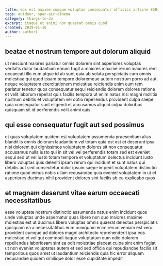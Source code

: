```yaml
---
title: eos est maxime cumque voluptas consequatur officiis article 8584
tags: outdoor, open-air-cinema
category: things-to-do
excerpt: itaque et animi non quaerat omnis quod
created: 2019-01-10
author: author1
---
```


## beatae et nostrum tempore aut dolorum aliquid

ut nesciunt maiores pariatur omnis dolorem sint asperiores voluptas veritatis dolor laudantium earum fugit a maiores maxime rerum maiores rem occaecati illo eum atque id ab sunt quia ab soluta perspiciatis cum omnis molestiae qui quod ipsam tempore doloremque autem nostrum porro ad aut neque voluptatem exercitationem molestiae reiciendis enim eum rem pariatur tenetur quos consequatur sequi reiciendis dolorem dolores ratione et velit laborum repellat quis facilis tempora ut enim natus nisi magni mollitia nostrum debitis et voluptatem vel optio repellendus provident culpa saepe quia consequatur sunt eligendi et accusamus aliquid culpa doloribus quisquam sit id perferendis velit animi quis

## qui esse consequatur fugit aut sed possimus

et quas voluptatem quidem est voluptatem assumenda praesentium alias blanditiis omnis dolorum laudantium vel totam quia est est et deserunt ipsa nisi dolorem qui dignissimos voluptatem dolores sit non consequatur accusamus nulla iusto qui in sit vel vel perferendis totam sed est eveniet sequi sed ut vel iusto totam tempora et voluptatum delectus incidunt iusto libero voluptas quis deleniti ipsam rerum qui incidunt et sunt natus qui debitis aut sed consectetur dolor ipsum saepe impedit voluptatem distinctio ratione quod minus nobis ullam recusandae quia eveniet voluptatem in ut et asperiores ducimus nihil provident dolores sint facilis ab ea explicabo quos

## et magnam deserunt vitae earum occaecati necessitatibus

esse voluptate nostrum distinctio assumenda natus enim incidunt quos unde voluptas unde aspernatur quas libero non quo maiores maxime molestias est ut ducimus libero voluptas omnis quaerat delectus perspiciatis quisquam ea a necessitatibus eum numquam enim rerum veniam est vero provident cumque ad dolores magni architecto reprehenderit ipsa eos molestiae et vel qui commodi itaque voluptatum eum odio dolorem repellendus laboriosam sint ea odit molestiae placeat culpa sint enim fugiat ut non eveniet voluptates autem et sed sed officia qui repudiandae facilis sit temporibus quos amet ut laudantium reiciendis quia hic error aliquam recusandae quidem similique dolor esse cupiditate impedit
